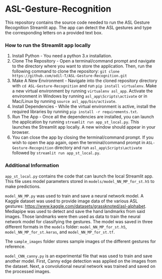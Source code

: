 # ASL-Gesture-Recognition

This repository contains the source code needed to run the ASL Gesture Recognition Streamlit app. The app can detect the ASL gestures and type the corresponding letters on a provided text box.

### How to run the Streamlit app locally

1. Install Python - You need a python 3.x installation.
2. Clone The Repository - Open a terminal/command prompt and navigate to the directory where you want to store the application. Then, run the following command to clone the repository: `git clone https://github.com/odil-T/ASL-Gesture-Recognition.git`
3. Make A New Environment - Navigate into the cloned repository directory with `cd ASL-Gesture-Recognition` and run `pip install virtualenv`. Make a new virtual environment by running `virtualenv asl_app`. Activate the environment in Windows by running `asl_app\Scripts\activate` or in Mac/Linux by running `source asl_app/bin/activate`.
5. Install Dependencies - While the virtual environment is active, install the required libraries by running `pip install -r requirements.txt`.
6. Run The App - Once all the dependencies are installed, you can launch the application by running `streamlit run app_st_local.py`. This launches the Streamlit app locally. A new window should appear in your browser.
7. You can close the app by closing the terminal/command prompt. If you wish to open the app again, open the terminal/command prompt in `ASL-Gesture-Recognition` directory and run `asl_app\Scripts\activate` followed by `streamlit run app_st_local.py`. 

### Additional Information

`app_st_local.py` contains the code that can launch the local Streamlit app. This file uses model parameters stored in `models/model_NN_MP_for_st.h5` to make predictions.

`model_NN_MP.py` was used to train and save a neural network model. A Kaggle dataset was used to provide image data of the various ASL gestures: https://www.kaggle.com/datasets/grassknoted/asl-alphabet. Mediapipe was used to detect and save the hand landmarks from said images. Those landmarks were then used as data to train the neural network model for classifying the gestures. The model was saved in three different formats in the `models` folder: `model_NN_MP_for_st.h5`, `model_NN_MP_for_st.keras`, and `model_NN_MP_for_st.tf`.

The `sample_images` folder stores sample images of the different gestures for reference.

`model_CNN_canny.py` is an experimental file that was used to train and save another model. First, Canny edge detection was applied on the images from the dataset. Next, a convolutional neural network was trained and saved on the processed images.
